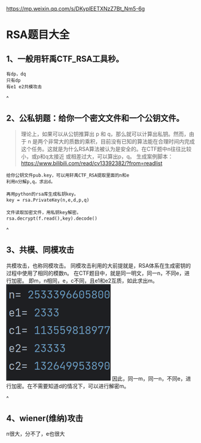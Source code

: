 <https://mp.weixin.qq.com/s/DKyplEETXNzZ7Bt_Nm5-6g>
# **RSA题目大全**
## **1、一般用轩禹CTF_RSA工具秒。**
```
有dp，dq
只有dp
有e1 e2共模攻击
```



^
## **2、公私钥题：给你一个密文文件和一个公钥文件。**
>理论上，如果可以从公钥推算出 p 和 q，那么就可以计算出私钥。然而，由于 n 是两个非常大的质数的乘积，目前没有已知的算法能在合理时间内完成这个任务。这就是为什么RSA算法被认为是安全的。在CTF题中n往往比较小，或p和q太接近 或相差过大，可以算出p，q。
生成案例脚本：<https://www.bilibili.com/read/cv13392382/?from=readlist>
```
给你公钥文件pub.key，可以用轩禹CTF_RSA提取里面的n和e
利用n分解p,q，求出d。

再用python的rsa库生成私钥key。
key = rsa.PrivateKey(n,e,d,p,q)

文件读取加密文件，用私钥key解密。
rsa.decrypt(f.read(),key).decode()
```

^
## **3、共模、同模攻击**
共模攻击，也称同模攻击。
同模攻击利用的大前提就是，RSA体系在生成密钥的过程中使用了相同的模数n。
在CTF题目中，就是同一明文，同一n，不同e，进行加密。
即m，n相同，e，c不同，且e1和e2互质，如此求出m。
![](.topwrite/assets/image_1732605794324.png)
因此，同一m，同一n，不同e，进行加密。在不需要知道d的情况下，可以进行解密m。


^
## **4、wiener(维纳)攻击**
n很大，分不了，e也很大
